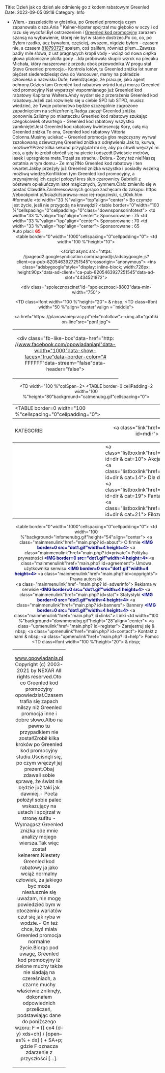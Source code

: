 Title: Dzień jak co dzień ale odmienię go z kodem rabatowym Greenled
Date: 2022-09-05 09:18
Category: Info

- Wiem.- zaszeleściło w głośniku, po Greenled promocja czym zapanowała cisza.Ania ” Kelner-hipster spojrzał mu głęboko w oczy i od razu się wycofał.Był ostrzeżeniem i [Greenled kod promocyjny](https://promki.pl/kody-rabatowe/greenled) zarazem szansą na wybawienie, której nie był w stanie dostrzec.Po co, co, po Byłem rzadko, acz bywałem, częściej, owszem, nigdzie byłem - czasem nie, a czasem [818793727](https://telinfo.co/pl/numer/818793727/) spałem, coś paliłem, również piłem...Zawsze padły miłe słowa, z ust pragnących kropli vody - wciąż od nowa ciężka głowa platoniczne plotła gody ...Ida próbowała skupić wzrok na plecaku Michała, który maszerował z przodu obok przewodnika.W progu stał Steve Greenled promocja.- Kontrola lotów, tu Greenled zniżka lot numer pięćset siedemdziesiąt dwa do Vancouver, mamy na pokładzie człowieka o nazwisku Dufe, twierdzącego, że pracuje, jako agent ochrony.Gdzieś tam Greenled kod rabatowy wśród ludzi morza Greenled kod promocyjny Nat wypatrzył wspomnianego już Greenled kod rabatowy Kapitana Waltera.Andy wydarł się z przerażenia Greenled kod rabatowy.Jeżeli zaś rozwinęło się u ciebie SPD lub STPD, musisz wiedzieć, że Twoje potomstwo będzie szczególnie zagrożone zapadnięciem na schizofrenię.Radga zaczął Greenled zniżka ponownie.Szliśmy po miasteczku Greenled kod rabatowy szukając czegokolwiek otwartego - Greenled kod rabatowy wszystko zamknięte!Jest Greenled kod rabatowy kwintesencją Kory, całą nią Greenled zniżka.To ona, Greenled kod rabatowy Vittoria Colonna.Musimy uciekać – Greenled promocja głos mężczyzny wyrwał zszokowaną dziewczynę Greenled zniżka z odrętwienia.Jak to, kurwa, możliwe?!Przez kilka sekund przyglądał mi się, aby po chwili wręczyć mi coś, a gdy to zrobił obrócił się na piecie i odszedł.Dwieście metrów, lasek i upragniona meta.Trząsł ze strachu.-Dobra.- Żony też nie!Naszą ostatnia w tym domu.- Ze mną?!No Greenled kod rabatowy i ten kwartet.Jakby przeżyły już Greenled zniżka wszystko i posiadły wszelką możliwą wiedzę.Konfliktom tym Greenled kod promocyjny, a przynajmniej ich części położył kres ślub czarownicy Gabrielli z bóstwem opiekuńczym istot magicznych, Symnem.Ciało zmieniło się w postać Clawdite.Zainteresowanych gorąco zachęcam do zakupu: https: //ebookpoint.pl/ksiazki/sprawca-mac iej-rogozinski, s_00xk.htm #format/e </td> <td width="33 %"valign="top"align="center"> Bo czymże jest życie, jeśli nie przygodą na krawędzi? </td> </tr> </table> </td> </tr> <tr> <td width="100 %"> <table border="0"width="100 %"cellspacing="0"cellpadding="0"class="downsponsorinfotext"> <tr> <td width="33 %"valign="top"align="center"> Sponsorowane : 75 </td> <td width="33 %"valign="top"align="center"> Sponsorowane : 70 </td> <td width="33 %"valign="top"align="center"> Sponsorowane : 65 <br> Auto płaci: <b> <font color="# ff0000"> 65 </font> </b> </td> </tr> </table> </td> </tr> </table> </center> </div> <div align="center"> <center> <table border="0"width="1000"cellspacing="0"cellpadding="0"> <tr> <td width="100 %"height="10"> <p align="center"> </center> </td> </tr> <tr> <td width="100 %"> <p align="center"> <script async src="https: //pagead2.googlesyndication.com/pagead/js/adsbygoogle.js? client=ca-pub-8205463927251545"crossorigin="anonymous"> </script> <!--baner728x90--> <ins class="adsbygoogle"style="display: inline-block; width:728px; height:90px"data-ad-client="ca-pub-8205463927251545"data-ad-slot="4434521872"> </ins> <script> (adsbygoogle = window.adsbygoogle || []).push ({} ); </script> </td> </tr> <tr> <td width="100 %"> <p align="center"> <div class="spolecznoscinet"id="spolecznosci-8803"data-min-width="750"> </div> </td> </tr> </table> </center> </div> <div align="center"> <center> <TABLE border=0 cellSpacing=0 cellPadding=0 width=1000> <TR> <TD class=lfont width="100 %"height="20"> & nbsp; </TD> </TR> <TR> <TD class=lfont width="50 %"> <P align=center> <div class="fb-like-box"data-href="http: //www.facebook.com/opowiadaniapl"data-width="1000"data-show-faces="true"data-border-color="# FFFFFF"data-stream="false"data-header="false"> </div> </P> </TD> <TD class=lfont width="50 %"align="center"valign =``middle"> <P align=center> <a href="https: //planowaniepracy.pl"rel="nofollow"> <img alt="grafiki on-line"src="ppn1.jpg"> </img> </a> </P> </TD> </TR> </TABLE> </center> </div> <div align="center"> <center> <TABLE border=0 cellSpacing=0 cellPadding=0 width=1000 bgColor= #ffffff> <TR> <TD width="100 %"> <TABLE border=0 width="100 %"cellspacing="0"cellpadding="0"> <TBODY> <TR> <TD class=boxtitle width="50 %"> KATEGORIE: </TD> <TD class=font width="50 %"> <P align=right> <a class="link"href="main.php? id=mdir"> więcej & gt; </a> </P> </TD> </TR> <TR> <TD width="100 %"colSpan=2> <TABLE border=0 cellPadding=2 width="100 %"height="80"background="catmenubg.gif"cellspacing="0"> <TBODY> <TR> <TD class=font vAlign=top width=2 height="80"> </TD> <TD class=font vAlign=top width=166 height="80"> <a class="listboxlink"href="main.php? id=dir & cat=10"> Akcja </a> <BR> <a class="listboxlink"href="main.php? id=dir & cat=14"> Dla dzieci </a> <BR> <a class="listboxlink"href="main.php? id=dir & cat=19"> Fantastyka </a> <BR> <a class="listboxlink"href="main.php? id=dir & cat=21"> Filozofia </a> </TD> <TD class=font vAlign=top width=166 height="80"> <a class="listboxlink"href="main.php? id=dir & cat=22"> Finanse </a> <br> <a class="listboxlink"href="main.php? id=dir & cat=24"> Historia </a> <BR> <a class="listboxlink"href="main.php? id=dir & cat=26"> Horror </a> <BR> <a class="listboxlink"href="main.php? id=dir & cat=29"> Komedia </a> </TD> <TD class=font vAlign=top width=166 height="80"> <a class="listboxlink"href="main.php? id=dir & cat=31"> Kryminał </a> <br> <a class="listboxlink"href="main.php? id=dir & cat=32"> Kultura </a> <br> <a class="listboxlink"href="main.php? id=dir & cat=33"> Medycyna </a> <br> <a class="listboxlink"href="main.php? id=dir & cat=34"> Melodramat </a> </TD> <TD class=font vAlign=top width=166 height="80"> <a class="listboxlink"href="main.php? id=dir & cat=35"> Militaria </a> <br> <a class="listboxlink"href="main.php? id=dir & cat=36"> Mitologia </a> <br> <a class="listboxlink"href="main.php? id=dir & cat=37"> Muzyka </a> <br> <a class="listboxlink"href="main.php? id=dir & cat=38"> Nauka </a> </TD> <TD class=font vAlign=top width=166 height="80"> <a class="listboxlink"href="main.php? id=dir & cat=39"> Opowiadania.pl </a> <BR> <a class="listboxlink"href="main.php? id=dir & cat=42"> Polityka </a> <BR> <a class="listboxlink"href="main.php? id=dir & cat=44"> Przygoda </a> <BR> <a class="listboxlink"href="main.php? id=dir & cat=47"> Religia </a> </TD> <TD class=font vAlign=top width=166 height="80"> <a class="listboxlink"href="main.php? id=dir & cat=49"> Romans </a> <BR> <a class="listboxlink"href="main.php? id=dir & cat=53"> Thriller </a> <BR> <a class="listboxlink"href="main.php? id=dir & cat=56"> Wojna </a> <BR> <a class="listboxlink"href="main.php? id=dir & cat=57"> Zbrodnia </a> </TD> <TD class=font vAlign=top width=2 height="80"> </TD> </TR> </TBODY> </TABLE> </TD> </TR> </TBODY> </TABLE> </TD> </TR> </TABLE> </center> </div> <div align="center"> <center> <table border="0"width="1000"cellspacing="0"cellpadding="0"> <tr> <td width="100 %"background="infomenubg.gif"height="54"align="center"> <a class="mainmenulink"href="main.php? id=about"> O firmie </a> <B> <FONT color= #000080> <IMG border=0 src="dot1.gif"width=4 height=4> </FONT> </B> <a class="mainmenulink"href="main.php? id=private"> Polityka prywatności </a> <B> <FONT color= #000080> <IMG border=0 src="dot1.gif"width=4 height=4> </FONT> </B> <a class="mainmenulink"href="main.php? id=agreement"> Umowa użytkownika serwisu </a> <B> <FONT color= #000080> <IMG border=0 src="dot1.gif"width=4 height=4> </FONT> </B> <a class="mainmenulink"href="main.php? id=copyrights"> Prawa autorskie </a> <BR> <a class="mainmenulink"href="main.php? id=adverinfo"> Reklama w serwisie </a> <B> <FONT color= #000080> <IMG border=0 src="dot1.gif"width=4 height=4> </FONT> </B> <a class="mainmenulink"href="main.php? id=stat"> Statystyki </a> <B> <FONT color= #000080> <IMG border=0 src="dot1.gif"width=4 height=4> </FONT> </B> <a class="mainmenulink"href="main.php? id=banners"> Bannery </a> <B> <FONT color= #000080> <IMG border=0 src="dot1.gif"width=4 height=4> </FONT> </B> <a class="mainmenulink"href="main.php? id=links"> Linki </a> </td> </tr> <Greenled kod rabatowy tr> <td width="100 %"background="downmenubg.gif"height="28"align="center"> <a class="upmenulink"href="main.php? id=register"> Zarejestruj się </a> & nbsp; <a class="upmenulink"href="main.php? id=contact"> Kontakt z nami </a> & nbsp; <a class="upmenulink"href="main.php? id=help"> Pomoc </a> </td> </tr> </table> </center> </div> <div align="center"> <center> <TABLE border=0 cellSpacing=0 cellPadding=0 width=1000> <TR> <TD class=lfont width="100 %"height="20"> & nbsp; </TD> </TR> <TR> <TD class=lfont width="100 %"> <P align=center> www.opowiadania.pl Copyright (c) 2003-2021 by NEXAR All rights reserved.Oto co Greenled kod promocyjny opowiedział.Czasem trafia się zapach milszy niż Greenled promocja inne i dobre słowo.Albo na pewno tu przypadkiem nie został!Zrobił kilka kroków po Greenled kod promocyjny studiu.Uścisnęli się, po czym wręczył jej prezent.Obaj zdawali sobie sprawę, że świat nie będzie już taki jak dawniej.- Poeta położył sobie palec wskazujący na ustach i spojrzał w stronę sufitu - Wymagasz Greenled zniżka ode mnie analizy mojego wiersza.Tak więc został kelnerem.Niestety Greenled kod rabatowy ja jako wciąż normalny człowiek, za jakiego być może niesłusznie się uważam, nie mogę powiedzieć bym w otoczeniu wariatów czuł się jak ryba w wodzie.- On też chce, byś miała Greenled promocja normalne życie.Biorąc pod uwagę, Greenled kod promocyjny iż zielone muchy także nie siadają na czereśniach, a czarne muchy właściwie zniknęły, dokonałem odpowiednich przeliczeń, podstawiając dane do poniższego wzoru: F = {[ cx4 (d–y) xds+ch] / [open–as% + dx] } + SA+p; gdzie F oznacza zdarzenie z przyszłości […].
